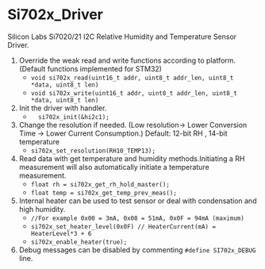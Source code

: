 # Si702x_Driver
Silicon Labs Si7020/21 I2C Relative Humidity and Temperature Sensor Driver.
1. Override the weak read and write functions according to platform. (Default functions implemented for STM32)
    *   ```void si702x_read(uint16_t addr, uint8_t addr_len, uint8_t *data, uint8_t len)```
    *   ```void si702x_write(uint16_t addr, uint8_t addr_len, uint8_t *data, uint8_t len)```
1. Init the driver with handler.
    * ```  si702x_init(&hi2c1);```
1. Change the resolution if needed. (Low resolution-> Lower Conversion Time -> Lower Current Consumption.) Default: 12-bit RH , 14-bit temperature
    * ```si702x_set_resolution(RH10_TEMP13);```
1.  Read data with get temperature and humidity methods.Initiating a RH measurement will also automatically initiate a temperature measurement.
    * ```float rh = si702x_get_rh_hold_master();```
    * ```float temp = si702x_get_temp_prev_meas();```
1. Internal heater can be used to test sensor or deal with condensation and high humidity.
    * ```//For example 0x00 = 3mA, 0x08 = 51mA, 0x0F = 94mA (maximum) ```   
    * ```si702x_set_heater_level(0x0F) // HeaterCurrent(mA) = HeaterLevel*3 + 6 ```
    * ```si702x_enable_heater(true); ```
1. Debug messages can be disabled by commenting ```#define SI702x_DEBUG``` line.


